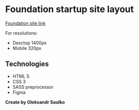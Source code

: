 # Foundation startup site layout

[Foundation site link](https://sagvel.github.io/foundation-site/)

For resolutions:

- Desctop 1400px
- Mobile 320px

## Technologies

- HTML 5
- CSS 3
- SASS preprocessor
- Figma

**Create by Oleksandr Saulko**
